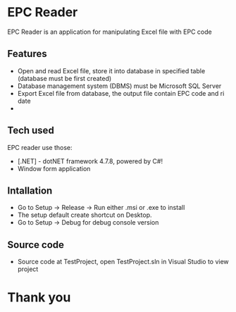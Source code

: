 # EPC Reader

EPC Reader is an application for manipulating Excel file with EPC code

## Features

- Open and read Excel file, store it into database in specified table (database must be first created)
- Database management system (DBMS) must be Microsoft SQL Server
- Export Excel file from database, the output file contain EPC code and ri date
-

## Tech used

EPC reader use those:

- [.NET] - dotNET framework 4.7.8, powered by C#!
- Window form application

## Intallation

- Go to Setup -> Release -> Run either .msi or .exe to install
- The setup default create shortcut on Desktop.
- Go to Setup -> Debug for debug console version

## Source code

- Source code at TestProject, open TestProject.sln in Visual Studio to view project

# Thank you
